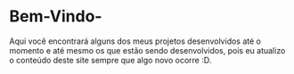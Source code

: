 # Bem-Vindo-
Aqui você encontrará alguns dos meus projetos desenvolvidos até o momento e até mesmo os que estão sendo desenvolvidos, pois eu atualizo o conteúdo deste site sempre que algo novo ocorre :D.
